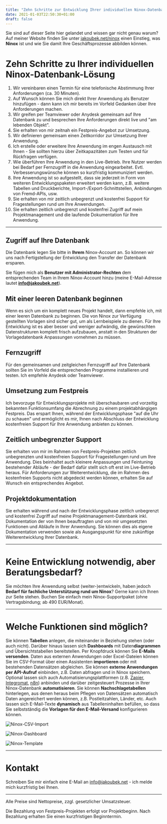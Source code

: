 ```yaml
---
title: "Zehn Schritte zur Entwicklung Ihrer individuellen Ninox-Datenbank-Lösung"
date: 2021-01-03T22:50:30+01:00
draft: false
---
```


Sie sind auf dieser Seite hier gelandet und wissen gar nicht genau warum? Auf meiner Website finden Sie unter [jakoubek.net/ninox](/ninox) einen Einstieg, was **Ninox** ist und wie Sie damit Ihre Geschäftsprozesse abbilden können.

# Zehn Schritte zu Ihrer individuellen Ninox-Datenbank-Lösung

1. Wir vereinbaren einen Termin für eine telefonische Abstimmung Ihrer Anforderungen (ca. 30 Minuten).
2. Auf Wunsch können Sie mich direkt Ihrer Anwendung als Benutzer hinzufügen - dann kann ich mir bereits im Vorfeld Gedanken über Ihre Anforderungen machen.
3. Wir greifen per Teamviewer oder Anydesk gemeinsam auf Ihre Datenbank zu und besprechen Ihre Anforderungen direkt live und "am lebenden Objekt".
4. Sie erhalten von mir zeitnah ein Festpreis-Angebot zur Umsetzung.
5. Wir definieren gemeinsam einen Zeitkorridor zur Umsetzung Ihrer Anwendung.
6. Ich erstelle oder erweitere Ihre Anwendung im engen Austausch mit Ihnen - Sie sollten hierzu über Zeitkapazitäten zum Testen und für Rückfragen verfügen.
7. Wie überführen Ihre Anwendung in den Live-Betrieb. Ihre Nutzer werden bei Bedarf per Fernzugriff in die Anwendung eingearbeitet. Evtl. Verbesserungswünsche können so kurzfristig kommuniziert werden.
8. Ihre Anwendung ist so aufgestellt, dass sie jederzeit in Form von weiteren Entwicklungspaketen erweitert werden kann, z.B. weitere Tabellen und Druckberichte, Import-/Export-Schnittstellen, Anbindungen von Fremd-APIs, usw.
9. Sie erhalten von mir zeitlich unbegrenzt und kostenfrei Support für Fragestellungen rund um Ihre Anwendungen.
10. Sie erhalten zeitlich unbegrenzt und kostenfrei Zugriff auf mein Projektmanagement und die laufende Dokumentation für Ihre Anwendung.

----

## Zugriff auf Ihre Datenbank

Die Datenbank legen Sie bitte in __Ihrem__ Ninox-Account an. So können wir uns nach Fertigstellung der Entwicklung den Transfer der Datenbank ersparen.

Sie fügen mich als **Benutzer mit Administrator-Rechten** dem entsprechenden Team in Ihrem Ninox-Account hinzu (meine E-Mail-Adresse lautet **info@jakoubek.net**).

## Mit einer leeren Datenbank beginnen

Wenn es sich um ein komplett neues Projekt handelt, dann empfehle ich, mit einer leeren Datenbank zu beginnen. Die von Ninox zur Verfügung gestellten Vorlagen sind sicher gut, um als Lernbeispiele zu dienen. Für Ihre Entwicklung ist es aber besser und weniger aufwändig, die gewünschten Datenstrukturen komplett frisch aufzubauen, anstatt in den Strukturen der Vorlagedatenbank Anpassungen vornehmen zu müssen.

## Fernzugriff

Für den gemeinsamen und zeitgleichen Fernzugriff auf Ihre Datenbank sollten Sie im Vorfeld die entsprechenden Programme installieren und testen. Ich empfehle Anydesk oder Teamviewer.

## Umsetzung zum Festpreis

Ich bevorzuge für Entwicklungsprojekte mit überschaubaren und vorzeitig bekannten Funktionsumfang die Abrechnung zu einem projektabhängigen Festpreis. Das erspart Ihnen, während der Entwicklungsphase "auf die Uhr zu schauen" und ermöglicht es mir, Ihnen nach Abschluss der Entwicklung kostenfreien Support für Ihre Anwendung anbieten zu können.

## Zeitlich unbegrenzter Support

Sie erhalten von mir im Rahmen von Festpreis-Projekten zeitlich unbegrenzten und kostenfreien Support für Fragestellungen rund um Ihre Anwendung. Dies beinhaltet auch kleinere Anpassungen und Feintuning bestehender Abläufe - der Bedarf dafür stellt sich oft erst im Live-Betrieb heraus. Für Anforderungen zur Weiterentwicklung, die im Rahmen des kostenfreien Supports nicht abgedeckt werden können, erhalten Sie auf Wunsch ein entsprechendes Angebot.

## Projektdokumentation

Sie erhalten während und nach der Entwicklungsphase zeitlich unbegrenzt und kostenfrei Zugriff auf meine Projektmanagement-Datenbank inkl. Dokumentation der von Ihnen beauftragten und von mir umgesetzten Funktionen und Abläufe in Ihrer Anwendung. Sie können dies als eigene Dokumentation verwenden sowie als Ausgangspunkt für eine zukünftige Weiterentwicklung Ihrer Datenbank.

----

# Keine Entwicklung notwendig, aber Beratungsbedarf?

Sie möchten Ihre Anwendung selbst (weiter-)entwickeln, haben jedoch **Bedarf für fachliche Unterstützung rund um Ninox**? Gerne kann ich Ihnen zur Seite stehen. Buchen Sie einfach mein Ninox-Supportpaket (ohne Vertragsbindung; ab 490 EUR/Monat).

----

# Welche Funktionen sind möglich?

Sie können **Tabellen** anlegen, die miteinander in Beziehung stehen (oder auch nicht). Darüber hinaus lassen sich **Dashboards** mit Daten**diagrammen** und Übersichtstabellen bereitstellen. Per Knopfdruck können Sie **E-Mails versenden**. Daten aus externen Anwendungen oder Excel-Dateien können Sie im CSV-Format über einen Assistenten **importieren** oder mit bestehenden Datensätzen abgleichen. Sie können **externe Anwendungen per API-Aufruf** einbinden, z.B. Daten abfragen und in Ninox speichern. Optional lassen sich auch Automatisierungsplattformen (z.B. [Zapier](https://zapier.com/), [Integromat](https://www.integromat.com/en/), [n8n](https://n8n.io/)) anbinden und darüber zeitgesteuert Prozesse in Ihrer Ninox-Datenbank **automatisieren**. Sie können **Nachschlagetabellen** hinterlegen, aus denen heraus beim Pflegen von Datensätzen automatisch Daten angereichert werden können, z.B. Postleitzahlen, Länder, etc. Auch lassen sich E-Mail-Texte **dynamisch** aus Tabelleninhalten befüllen, so dass Sie selbstständig die **Vorlagen für den E-Mail-Versand** konfigurieren können.

![Ninox-CSV-Import](/Ninox-CSV-Import.png)

![Ninox-Dashboard](/Ninox-Dashboard.png)

![Ninox-Template](/Ninox-Template.png)

----

# Kontakt

Schreiben Sie mir einfach eine E-Mail an [info@jakoubek.net](mailto:info@jakoubek.net) - ich melde mich kurzfristig bei Ihnen.

----

Alle Preise sind Nettopreise, zzgl. gesetzlicher Umsatzsteuer.

Die Bezahlung von Festpreis-Projekten erfolgt vor Projektbeginn. Nach Bezahlung erhalten Sie einen kurzfristigen Beginntermin.



